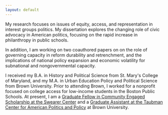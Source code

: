 ```yaml
---
layout: default
---
```



My research focuses on issues of equity, access, and representation in interest groups politics.  My dissertation explores the changing role of civic advocacy in American politics, focusing on the rapid increase in philanthropy in public schools. 

In addition, I am working on two coauthored papers on on the role of governing capacity in reform durability and retrenchment, and the implications of national policy expansion and economic volatility for subnational and nongovernmental capacity.  

I received my B.A. in History and Political Science from St. Mary's College of Maryland, and my M.A. in Urban Education Policy and Political Science from Brown University.  Prior to attending Brown, I worked for a nonprofit focused on college access for low-income students in the Boston Public Schools. At present, I am a [Graduate Fellow in Community Engaged Scholarship at the Swearer Center](https://www.brown.edu/academics/college/swearer/people/graduate-fellows-assistants/cadence-willse) and a [Graduate Assistant at the Taubman Center for American Politics and Policy](https://watson.brown.edu/taubman/people/cadence-willse) at Brown University.
